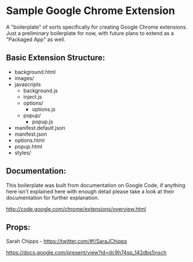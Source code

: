 Sample Google Chrome Extension
========

A "boilerplate" of sorts specifically for creating Google Chrome extensions. Just a preliminary boilerplate for now, with future plans to extend as a "Packaged App" as well.

Basic Extension Structure:
--------

*   background.html
*   images/
*   javascripts
    * background.js
    * inject.js
    * options/
        * options.js
    * popup/
        * popup.js
*   manifest.default.json
*   manifest.json
*   options.html
*   popup.html
*   styles/

Documentation:
--------

This boilerplate was built from documentation on Google Code, if anything here isn't explained here with enough detail please take a  look at their documentation for further explanation.

http://code.google.com/chrome/extensions/overview.html

Props:
--------

Sarah Chipps - https://twitter.com/#!/SaraJChipps

https://docs.google.com/present/view?id=dc9h74sp_142dbs5nsch
